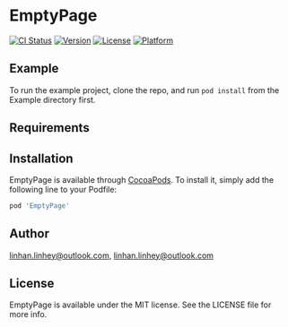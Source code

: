 # EmptyPage

[![CI Status](http://img.shields.io/travis/linhan.linhey@outlook.com/EmptyPage.svg?style=flat)](https://travis-ci.org/linhan.linhey@outlook.com/EmptyPage)
[![Version](https://img.shields.io/cocoapods/v/EmptyPage.svg?style=flat)](http://cocoapods.org/pods/EmptyPage)
[![License](https://img.shields.io/cocoapods/l/EmptyPage.svg?style=flat)](http://cocoapods.org/pods/EmptyPage)
[![Platform](https://img.shields.io/cocoapods/p/EmptyPage.svg?style=flat)](http://cocoapods.org/pods/EmptyPage)

## Example

To run the example project, clone the repo, and run `pod install` from the Example directory first.

## Requirements

## Installation

EmptyPage is available through [CocoaPods](http://cocoapods.org). To install
it, simply add the following line to your Podfile:

```ruby
pod 'EmptyPage'
```

## Author

linhan.linhey@outlook.com, linhan.linhey@outlook.com

## License

EmptyPage is available under the MIT license. See the LICENSE file for more info.
